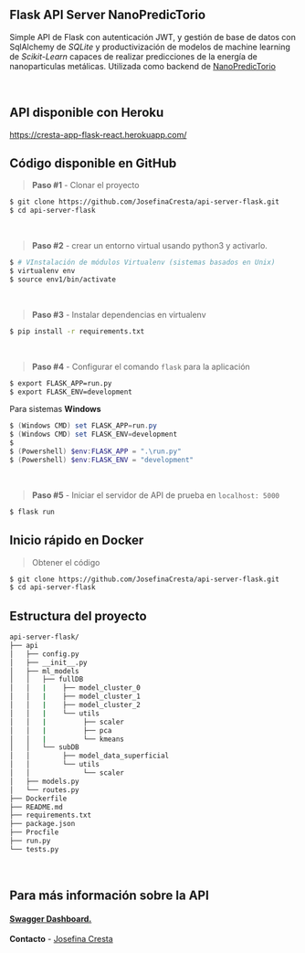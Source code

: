 ## Flask API Server NanoPredicTorio

Simple API de Flask con autenticación JWT, y gestión de base de datos con SqlAlchemy de _SQLite_ y productivización de modelos de machine learning de _Scikit-Learn_ capaces de realizar predicciones de la energía de nanoparticulas metálicas. Utilizada como backend de [NanoPredicTorio](https://nanopredictorio.herokuapp.com)

<br />

## API disponible con Heroku

https://cresta-app-flask-react.herokuapp.com/

## Código disponible en GitHub

> **Paso #1** - Clonar el proyecto

```bash
$ git clone https://github.com/JosefinaCresta/api-server-flask.git
$ cd api-server-flask
```

<br />

> **Paso #2** - crear un entorno virtual usando python3 y activarlo.

```bash
$ # VInstalación de módulos Virtualenv (sistemas basados en Unix)
$ virtualenv env
$ source env1/bin/activate
```

<br />

> **Paso #3** - Instalar dependencias en virtualenv

```bash
$ pip install -r requirements.txt
```

<br />

> **Paso #4** - Configurar el comando `flask` para la aplicación

```bash
$ export FLASK_APP=run.py
$ export FLASK_ENV=development
```

Para sistemas **Windows**

```powershell
$ (Windows CMD) set FLASK_APP=run.py
$ (Windows CMD) set FLASK_ENV=development
$
$ (Powershell) $env:FLASK_APP = ".\run.py"
$ (Powershell) $env:FLASK_ENV = "development"
```

<br />

> **Paso #5** - Iniciar el servidor de API de prueba en `localhost: 5000`

```bash
$ flask run
```

## Inicio rápido en Docker

> Obtener el código

```bash
$ git clone https://github.com/JosefinaCresta/api-server-flask.git
$ cd api-server-flask
```

## Estructura del proyecto

```bash
api-server-flask/
├── api
│   ├── config.py
│   ├── __init__.py
│   ├── ml_models
│   │   ├── fullDB
│   │   |    ├── model_cluster_0
│   │   |    ├── model_cluster_1
│   │   |    ├── model_cluster_2
│   │   |    └── utils
│   │   |         ├── scaler
│   │   |         ├── pca
│   │   |         └── kmeans
│   │   └── subDB
│   │        ├── model_data_superficial
│   │        └── utils
│   │             └── scaler
│   ├── models.py
│   └── routes.py
├── Dockerfile
├── README.md
├── requirements.txt
├── package.json
├── Procfile
├── run.py
└── tests.py
```

<br />

## Para más información sobre la API

#### [Swagger Dashboard.](https://cresta-app-flask-react.herokuapp.com/)

**Contacto** - [Josefina Cresta](https://github.com/JosefinaCresta#:~:text=can%20reach%20me-,in%20LinkedIn,-Customize%20your%20pins)
